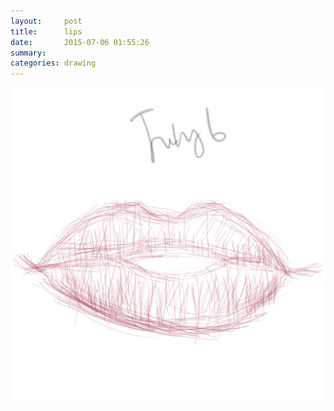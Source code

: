 ```yaml
---
layout:     post
title:      lips
date:       2015-07-06 01:55:26
summary:    
categories: drawing
---
```

![lips](/images/_diary/lips.png "a tribute to International Kissing Day")